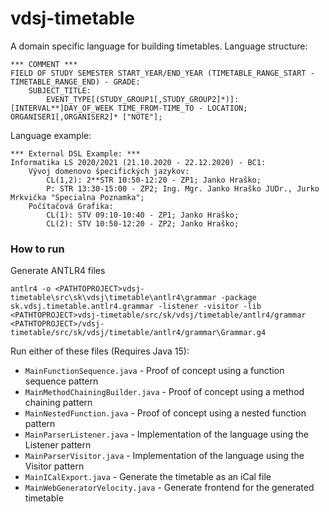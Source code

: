 # vdsj-timetable

A domain specific language for building timetables.
Language structure:
```
*** COMMENT ***
FIELD OF STUDY SEMESTER START_YEAR/END_YEAR (TIMETABLE_RANGE_START - TIMETABLE_RANGE_END) - GRADE:
	SUBJECT_TITLE:
		EVENT_TYPE[(STUDY_GROUP1[,STUDY_GROUP2]*)]: [INTERVAL**]DAY_OF_WEEK TIME_FROM-TIME_TO - LOCATION; ORGANISER1[,ORGANISER2]* ["NOTE"];
```
Language example:
```
*** External DSL Example: ***
Informatika LS 2020/2021 (21.10.2020 - 22.12.2020) - BC1:
	Vývoj domenovo špecifických jazykov:
		CL(1,2): 2**STR 10:50-12:20 - ZP1; Janko Hraško;
		P: STR 13:30-15:00 - ZP2; Ing. Mgr. Janko Hraško JUDr., Jurko Mrkvička "Specialna Poznamka";
	Počítačová Grafika:
		CL(1): STV 09:10-10:40 - ZP1; Janko Hraško;
		CL(2): STV 10:50-12:20 - ZP2; Janko Hraško;
```

### How to run
Generate ANTLR4 files
```
antlr4 -o <PATHTOPROJECT>vdsj-timetable\src\sk\vdsj\timetable\antlr4\grammar -package sk.vdsj.timetable.antlr4.grammar -listener -visitor -lib <PATHTOPROJECT>vdsj-timetable/src/sk/vdsj/timetable/antlr4/grammar <PATHTOPROJECT>/vdsj-timetable/src/sk/vdsj/timetable/antlr4/grammar\Grammar.g4
```

Run either of these files (Requires Java 15):
- `MainFunctionSequence.java` - Proof of concept using a function sequence pattern
- `MainMethodChainingBuilder.java` - Proof of concept using a method chaining pattern
- `MainNestedFunction.java` - Proof of concept using a nested function pattern
- `MainParserListener.java` - Implementation of the language using the Listener pattern
- `MainParserVisitor.java` - Implementation of the language using the Visitor pattern
- `MainICalExport.java` - Generate the timetable as an iCal file
- `MainWebGeneratorVelocity.java` - Generate frontend for the generated timetable

